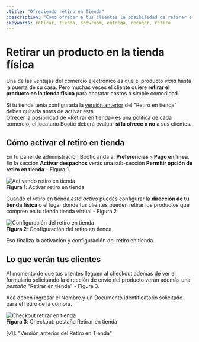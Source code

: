 ```yaml
---
:title: "Ofreciendo retiro en Tienda"
:description: "Como ofrecer a tus clientes la posibilidad de retirar el producto en la tienda"
:keywords: retirar, tienda, showroom, entrega, recoger, retiro
---
```


# Retirar un producto en la tienda física

Una de las ventajas del comercio electrónico es que el producto _viaja_ hasta la puerta de su casa. Pero
muchas veces el cliente quiere **retirar el producto en la tienda física** para abaratar costos o simple
comodidad.

<div class="note warning">
Si tu tienda tenía configurada la <a href="/es/configuracion/formas-de-envio/ret-descontinuado">versión anterior</a>  del "Retiro en tienda" debes quitarla antes de activar esta.
</div>

<div class="note info">
    Ofrecer la posibilidad de «Retirar en tienda» es una política de cada comercio, el locatario Bootic deberá evaluar <strong>si la ofrece o no</strong> a sus clientes.
</div>

## Cómo activar el retiro en tienda

En tu panel de administración Bootic anda a: **Preferencias** `>` **Pago en línea**. En la sección **Activar
despachos** verás una sub-sección **Permitir opción de retiro en tienda** - Figura 1.

<div class="captura">
    <div class="c-contenido">
        <img src="/img/configuracion/retiro_01.png" alt="Activando retiro en tienda" />
    </div>
    <div class="c-pie">
        <strong>Figura 1</strong>: Activar retiro en tienda
    </div>
</div>

Cuando el retiro en tienda _está activo_ puedes configurar la **dirección de tu tienda física** o el lugar
donde tus clientes pueden retirar los productos que compren en tu tienda tienda virtual - Figura 2

<div class="captura">
    <div class="c-contenido">
        <img src="/img/configuracion/retiro_02.png" alt="Configuración del retiro en tienda" />
    </div>
    <div class="c-pie">
        <strong>Figura 2</strong>: Configuración del retiro en tienda
    </div>
</div>

Eso finaliza la activación y configuración del retiro en tienda.

## Lo que verán tus clientes

Al momento de que tus clientes lleguen al checkout además de ver el formulario solicitando la dirección de
envío del producto verán además una _pestaña_ "Retirar en tienda" - Figura 3. 

Acá deben ingresar el Nombre y un Documento identificatorio solicitado para el retiro de la compra.

<div class="captura">
    <div class="c-contenido">
        <img src="/img/configuracion/retiro_03.png" alt="Checkout retirar en tienda" />
    </div>
    <div class="c-pie">
        <strong>Figura 3</strong>: Checkout: pestaña Retirar en tienda
    </div>
</div>

[v1]: "Versión anterior del Retiro en Tienda"

